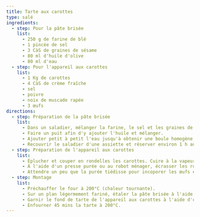 ```yaml
---
title: Tarte aux carottes
type: salé
ingredients:
  - step: Pour la pâte brisée
    list:
      - 250 g de farine de blé
      - 1 pincée de sel
      - 3 CàS de graines de sésame
      - 80 ml d'huile d'olive
      - 80 ml d'eau
  - step: Pour l'appareil aux carottes
    list:
      - 1 Kg de carottes
      - 4 CàS de crème fraîche
      - sel
      - poivre
      - noix de muscade rapée
      - 3 œufs
directions:
  - step: Préparation de la pâte brisée
    list:
      - Dans un saladier, mélanger la farine, le sel et les graines de sésame.
      - Faire un puit afin d'y ajouter l'huile et mélanger.
      - Ajouter petit à petit l'eau jusqu'à obtenir une boule homogène.
      - Recouvrir le saladier d'une assiette et réserver environ 1 h au frigo.
  - step: Préparation de l'appareil aux carottes
    list:
      - Éplucher et couper en rondelles les carottes. Cuire à la vapeur environ 20 mins ou plus (les carottes doivent être suffisament fondante).
      - À l'aide d'un presse purée ou au robot ménager, écrasser les rondelles en purée à l'aide la crème fraîche. Salée, poivrer et ajouter la noix de muscade et bien mélanger.
      - Attendre un peu que la purée tiédisse pour incoporer les œufs et bien mélanger. Réserver.
  - step: Montage
    list:
      - Préchauffer le four à 200°C (chaleur tournante).
      - Sur un plan légermement fariné, étaler la pâte brisée à l'aide d'un rouleau à patisserie. Transférer la pâte dans un moule à tarte de 28 cm.
      - Garnir le fond de tarte de l'appareil aux carottes à l'aide d'une maryse ou d'une spatule.
      - Enfourner 45 mins la tarte à 200°C.
---
```

